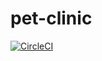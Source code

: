 # pet-clinic

[![CircleCI](https://circleci.com/gh/imadham/pet-clinic.svg?style=svg)](https://circleci.com/gh/imadham/pet-clinic)